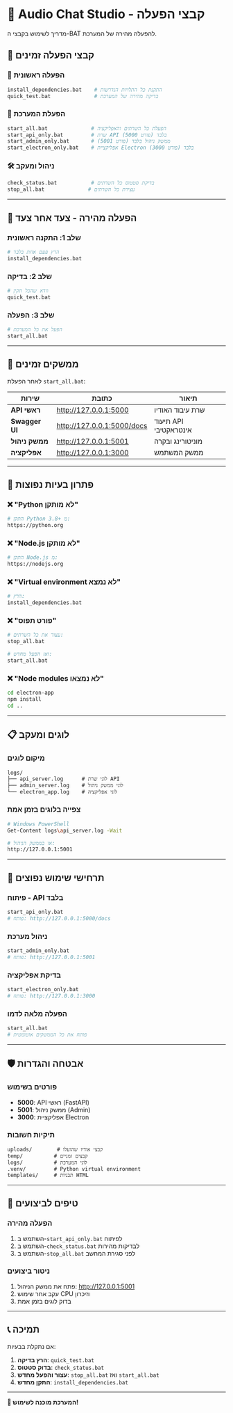 # 🎵 Audio Chat Studio - קבצי הפעלה

מדריך לשימוש בקבצי ה-BAT להפעלה מהירה של המערכת.

## 📁 קבצי הפעלה זמינים

### 🚀 הפעלה ראשונית
```bash
install_dependencies.bat    # התקנת כל התלויות הנדרשות
quick_test.bat              # בדיקה מהירה של המערכת
```

### 🎯 הפעלת המערכת
```bash
start_all.bat              # הפעלת כל השרתים והאפליקציה
start_api_only.bat         # שרת API בלבד (פורט 5000)
start_admin_only.bat       # ממשק ניהול בלבד (פורט 5001)
start_electron_only.bat    # אפליקציית Electron בלבד (פורט 3000)
```

### 🛠️ ניהול ומעקב
```bash
check_status.bat           # בדיקת סטטוס כל השרתים
stop_all.bat              # עצירת כל השרתים
```

---

## 🎯 הפעלה מהירה - צעד אחר צעד

### שלב 1: התקנה ראשונית
```bash
# הרץ פעם אחת בלבד
install_dependencies.bat
```

### שלב 2: בדיקה
```bash
# וודא שהכל תקין
quick_test.bat
```

### שלב 3: הפעלה
```bash
# הפעל את כל המערכת
start_all.bat
```

---

## 📱 ממשקים זמינים

לאחר הפעלת `start_all.bat`:

| שירות | כתובת | תיאור |
|--------|--------|--------|
| **API ראשי** | http://127.0.0.1:5000 | שרת עיבוד האודיו |
| **Swagger UI** | http://127.0.0.1:5000/docs | תיעוד API אינטראקטיבי |
| **ממשק ניהול** | http://127.0.0.1:5001 | מוניטורינג ובקרה |
| **אפליקציה** | http://127.0.0.1:3000 | ממשק המשתמש |

---

## 🔧 פתרון בעיות נפוצות

### ❌ "Python לא מותקן"
```bash
# התקן Python 3.8+ מ:
https://python.org
```

### ❌ "Node.js לא מותקן"
```bash
# התקן Node.js מ:
https://nodejs.org
```

### ❌ "Virtual environment לא נמצא"
```bash
# הרץ:
install_dependencies.bat
```

### ❌ "פורט תפוס"
```bash
# עצור את כל השרתים:
stop_all.bat

# ואז הפעל מחדש:
start_all.bat
```

### ❌ "Node modules לא נמצאו"
```bash
cd electron-app
npm install
cd ..
```

---

## 📋 לוגים ומעקב

### מיקום לוגים
```
logs/
├── api_server.log      # לוגי שרת API
├── admin_server.log    # לוגי ממשק ניהול
└── electron_app.log    # לוגי אפליקציה
```

### צפייה בלוגים בזמן אמת
```bash
# Windows PowerShell
Get-Content logs\api_server.log -Wait

# או בממשק הניהול:
http://127.0.0.1:5001
```

---

## 🎯 תרחישי שימוש נפוצים

### פיתוח - API בלבד
```bash
start_api_only.bat
# פותח: http://127.0.0.1:5000/docs
```

### ניהול מערכת
```bash
start_admin_only.bat
# פותח: http://127.0.0.1:5001
```

### בדיקת אפליקציה
```bash
start_electron_only.bat
# פותח: http://127.0.0.1:3000
```

### הפעלה מלאה לדמו
```bash
start_all.bat
# פותח את כל הממשקים אוטומטית
```

---

## 🛡️ אבטחה והגדרות

### פורטים בשימוש
- **5000**: API ראשי (FastAPI)
- **5001**: ממשק ניהול (Admin)
- **3000**: אפליקציית Electron

### תיקיות חשובות
```
uploads/        # קבצי אודיו שהועלו
temp/          # קבצים זמניים
logs/          # לוגי המערכת
.venv/         # Python virtual environment
templates/     # תבניות HTML
```

---

## 🚀 טיפים לביצועים

### הפעלה מהירה
1. השתמש ב-`start_api_only.bat` לפיתוח
2. השתמש ב-`check_status.bat` לבדיקות מהירות
3. השתמש ב-`stop_all.bat` לפני סגירת המחשב

### ניטור ביצועים
1. פתח את ממשק הניהול: http://127.0.0.1:5001
2. עקב אחר שימוש CPU וזיכרון
3. בדוק לוגים בזמן אמת

---

## 📞 תמיכה

אם נתקלת בבעיות:

1. **הרץ בדיקה**: `quick_test.bat`
2. **בדוק סטטוס**: `check_status.bat`
3. **עצור והפעל מחדש**: `stop_all.bat` ואז `start_all.bat`
4. **התקן מחדש**: `install_dependencies.bat`

---

**🎉 המערכת מוכנה לשימוש!**